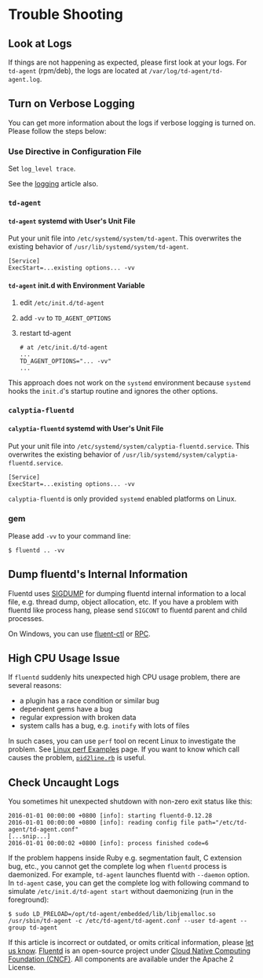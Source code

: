 # Trouble Shooting

## Look at Logs

If things are not happening as expected, please first look at your logs. For `td-agent` \(rpm/deb\), the logs are located at `/var/log/td-agent/td-agent.log`.

## Turn on Verbose Logging

You can get more information about the logs if verbose logging is turned on. Please follow the steps below:

### Use Directive in Configuration File

Set `log_level trace`.

See the [logging](logging.md#by-config-file) article also.

### `td-agent`

#### `td-agent` systemd with User's Unit File

Put your unit file into `/etc/systemd/system/td-agent`. This overwrites the existing behavior of `/usr/lib/systemd/system/td-agent`.

```text
[Service]
ExecStart=...existing options... -vv
```

#### `td-agent` init.d with Environment Variable

1. edit `/etc/init.d/td-agent`
2. add `-vv` to `TD_AGENT_OPTIONS`
3. restart td-agent

   ```text
   # at /etc/init.d/td-agent
   ...
   TD_AGENT_OPTIONS="... -vv"
   ...
   ```

This approach does not work on the `systemd` environment because `systemd` hooks the `init.d`'s startup routine and ignores the other options.

### `calyptia-fluentd`

#### `calyptia-fluentd` systemd with User's Unit File

Put your unit file into `/etc/systemd/system/calyptia-fluentd.service`. This overwrites the existing behavior of `/usr/lib/systemd/system/calyptia-fluentd.service`.

```text
[Service]
ExecStart=...existing options... -vv
```

`calyptia-fluentd` is only provided `systemd` enabled platforms on Linux.

### gem

Please add `-vv` to your command line:

```text
$ fluentd .. -vv
```

## Dump fluentd's Internal Information

Fluentd uses [SIGDUMP](https://github.com/frsyuki/sigdump) for dumping fluentd internal information to a local file, e.g. thread dump, object allocation, etc. If you have a problem with fluentd like process hang, please send `SIGCONT` to fluentd parent and child processes.

On Windows, you can use [fluent-ctl](command-line-option.md#fluent-ctl) or [RPC](rpc.md).

## High CPU Usage Issue

If `fluentd` suddenly hits unexpected high CPU usage problem, there are several reasons:

* a plugin has a race condition or similar bug
* dependent gems have a bug
* regular expression with broken data
* system calls has a bug, e.g. `inotify` with lots of files

In such cases, you can use `perf` tool on recent Linux to investigate the problem. See [Linux perf Examples](http://www.brendangregg.com/perf.html) page. If you want to know which call causes the problem, [`pid2line.rb`](https://gist.github.com/nurse/0619b6af90df140508c2) is useful.

## Check Uncaught Logs

You sometimes hit unexpected shutdown with non-zero exit status like this:

```text
2016-01-01 00:00:00 +0800 [info]: starting fluentd-0.12.28
2016-01-01 00:00:00 +0800 [info]: reading config file path="/etc/td-agent/td-agent.conf"
[...snip...]
2016-01-01 00:00:02 +0800 [info]: process finished code=6
```

If the problem happens inside Ruby e.g. segmentation fault, C extension bug, etc., you cannot get the complete log when `fluentd` process is daemonized. For example, `td-agent` launches fluentd with `--daemon` option. In `td-agent` case, you can get the complete log with following command to simulate `/etc/init.d/td-agent start` without daemonizing (run in the foreground):

```text
$ sudo LD_PRELOAD=/opt/td-agent/embedded/lib/libjemalloc.so /usr/sbin/td-agent -c /etc/td-agent/td-agent.conf --user td-agent --group td-agent
```

If this article is incorrect or outdated, or omits critical information, please [let us know](https://github.com/fluent/fluentd-docs-gitbook/issues?state=open). [Fluentd](http://www.fluentd.org/) is an open-source project under [Cloud Native Computing Foundation \(CNCF\)](https://cncf.io/). All components are available under the Apache 2 License.

